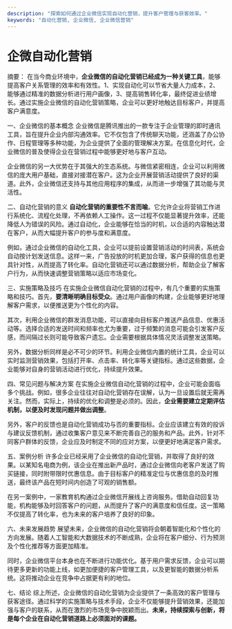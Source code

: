 ```yaml
---
description: "探索如何通过企业微信实现自动化营销，提升客户管理与获客效率。"
keywords: "自动化营销, 企业微信, 企业微信营销"
---
```

# 企微自动化营销

摘要：
在当今商业环境中，**企业微信的自动化营销已经成为一种关键工具**，能够提高客户关系管理的效率和有效性。1、实现自动化可以节省大量人力成本，2、能够通过精准的数据分析进行用户画像，3、提高销售转化率，最终促进业绩增长。通过实施企业微信的自动化营销策略，企业可以更好地触达目标客户，并提高客户满意度。

一、企业微信的基本概念
企业微信是腾讯推出的一款专注于企业管理的即时通讯工具，旨在提升企业内部沟通效率。它不仅包含了传统聊天功能，还涵盖了办公协作、日程管理等多种功能，为企业提供了全面的管理解决方案。在信息化时代，企业微信的普及使得企业在营销过程中能够更好地与客户互动。

企业微信的另一大优势在于其强大的生态系统。与微信紧密相连，企业可以利用微信的庞大用户基础，直接对接潜在客户。这为企业开展营销活动提供了良好的渠道。此外，企业微信还支持与其他应用程序的集成，从而进一步增强了其功能与灵活性。

二、自动化营销的意义
**自动化营销的重要性不言而喻**。它允许企业将营销工作进行系统化、流程化处理，不再依赖人工操作。这一过程不仅能显著提升效率，还能降低人为错误的风险。通过自动化，企业能够在恰当的时机，以合适的内容触达潜在客户，从而大幅提升客户的参与度和满意度。

例如，通过企业微信的自动化工具，企业可以提前设置营销活动的时间表，系统会自动按计划发送信息。这样一来，广告投放的时机更加合理，客户获得的信息也更具针对性，从而提高了转化率。自动化营销还可以通过数据分析，帮助企业了解客户行为，从而快速调整营销策略以适应市场变化。

三、实施策略及技巧
在实施企业微信自动化营销的过程中，有几个重要的实施策略和技巧。首先，**要清晰明确目标受众**。通过用户画像的构建，企业能够更好地理解客户需求，以便推送更为个性化的内容。

其次，利用企业微信的群发消息功能，可以直接向目标客户推送产品信息、优惠活动等。选择合适的发送时间和频率也尤为重要，过于频繁的消息可能会引发客户反感，而间隔过长则可能导致客户遗忘。企业需要根据具体情况灵活调整发送策略。

另外，数据分析同样是必不可少的环节。利用企业微信内置的统计工具，企业可以实时监测营销效果，包括打开率、点击率、转化率等关键指标。通过这些数据，企业能够对自身的营销活动进行优化，持续提升效果。

四、常见问题与解决方案
在实施企业微信自动化营销的过程中，企业可能会面临多个挑战。例如，很多企业往往对自动化营销存在误解，认为一旦设置后就无需再关注。然而，实际上，持续的优化和调整是必须的。因此，**企业需要建立定期评估机制，以便及时发现问题并做出调整**。

另外，客户的反馈也是自动化营销成功与否的重要指标。企业应该建立有效的投诉与建议反馈机制，通过收集客户意见来不断完善自己的服务和产品。此外，针对不同客户群体的反馈，企业应及时制定不同的应对方案，以便更好地满足客户需求。

五、案例分析
许多企业已经采用了企业微信的自动化营销，并取得了良好的效果。以某知名电商为例，该企业在推出新产品时，通过企业微信向老客户发送了购买链接，同时附带限时优惠信息。由于目标客户的精准定位与优惠信息的及时推送，最终该产品在短时间内创造了可观的销售额。 

在另一案例中，一家教育机构通过企业微信开展线上咨询服务。借助自动回复功能，机构能够及时回答客户的问题，从而提升了客户的满意度和信任度。这一策略不仅提高了转化率，也为未来的客户培养了良好的印象。

六、未来发展趋势
展望未来，企业微信的自动化营销将会朝着智能化和个性化的方向发展。随着人工智能和大数据技术的不断成熟，企业将在客户细分、行为预测及个性化推荐等方面更加精准。

同时，企业微信平台本身也在不断进行功能优化。基于用户需求反馈，企业可以期待更多更新的功能上线，如更加便捷的客户管理工具，以及更智能的数据分析系统。这将推动企业在竞争中占据更有利的地位。

七、结论
综上所述，企业微信的自动化营销为企业提供了一条高效的客户管理与获客途径。通过科学的实施策略与技术手段，企业不仅能够提升营销效果，还能加强与客户的联系，从而在激烈的市场竞争中脱颖而出。**未来，持续探索与创新，将是每个企业在自动化营销道路上必须面对的课题。**
